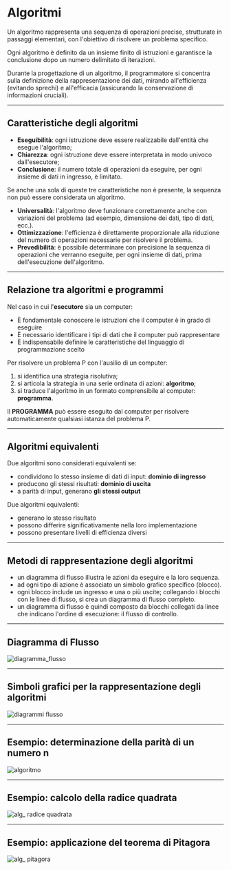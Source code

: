 # Algoritmi

Un algoritmo rappresenta una sequenza di operazioni precise, strutturate in passaggi elementari, con l'obiettivo di risolvere un problema specifico.

Ogni algoritmo è definito da un insieme finito di istruzioni e garantisce la conclusione dopo un numero delimitato di iterazioni.

Durante la progettazione di un algoritmo, il programmatore si concentra sulla definizione della rappresentazione dei dati, mirando all'efficienza (evitando sprechi) e all'efficacia (assicurando la conservazione di informazioni cruciali).

---

## Caratteristiche degli algoritmi

* **Eseguibilità**: ogni istruzione deve essere realizzabile dall'entità che esegue l'algoritmo;
* **Chiarezza**: ogni istruzione deve essere interpretata in modo univoco dall'esecutore;
* **Conclusione**: il numero totale di operazioni da eseguire, per ogni insieme di dati in ingresso, è limitato.

Se anche una sola di queste tre caratteristiche non è presente, la sequenza non può essere considerata un algoritmo.

* **Universalità**: l'algoritmo deve funzionare correttamente anche con variazioni del problema (ad esempio, dimensione dei dati, tipo di dati, ecc.).
* **Ottimizzazione**: l'efficienza è direttamente proporzionale alla riduzione del numero di operazioni necessarie per risolvere il problema.
* **Prevedibilità**: è possibile determinare con precisione la sequenza di operazioni che verranno eseguite, per ogni insieme di dati, prima dell'esecuzione dell'algoritmo.

---

## Relazione tra algoritmi e programmi

Nel caso in cui l'**esecutore** sia un computer:

* È fondamentale conoscere le istruzioni che il computer è in grado di eseguire
* È necessario identificare i tipi di dati che il computer può rappresentare
* È indispensabile definire le caratteristiche del linguaggio di programmazione scelto

Per risolvere un problema P con l'ausilio di un computer:

1.  si identifica una strategia risolutiva;
2.  si articola la strategia in una serie ordinata di azioni: **algoritmo**;
3.  si traduce l'algoritmo in un formato comprensibile al computer: **programma**.

Il **PROGRAMMA** può essere eseguito dal computer per risolvere automaticamente qualsiasi istanza del problema P.

---

## Algoritmi equivalenti

Due algoritmi sono considerati equivalenti se:

* condividono lo stesso insieme di dati di input: **dominio di ingresso**
* producono gli stessi risultati: **dominio di uscita**
* a parità di input, generano **gli stessi output**

Due algoritmi equivalenti:

* generano lo stesso risultato
* possono differire significativamente nella loro implementazione
* possono presentare livelli di efficienza diversi

---

## Metodi di rappresentazione degli algoritmi

* un diagramma di flusso illustra le azioni da eseguire e la loro sequenza.
* ad ogni tipo di azione è associato un simbolo grafico specifico (blocco).
* ogni blocco include un ingresso e una o più uscite; collegando i blocchi con le linee di flusso, si crea un diagramma di flusso completo.
* un diagramma di flusso è quindi composto da blocchi collegati da linee che indicano l'ordine di esecuzione: il flusso di controllo.

---

## Diagramma di Flusso
![diagramma_flusso](https://github.com/DarioIEL/Elementi_Programmazione_FONDAMENTI/blob/main/img/diagramma_flusso.png?raw=true)

---

## Simboli grafici per la rappresentazione degli algoritmi

![diagrammi flusso](https://github.com/DarioIEL/Elementi_Programmazione_FONDAMENTI/blob/main/img/diagrammi_flusso1.jpg?raw=true)

---

## Esempio: determinazione della parità di un numero n

![algoritmo](https://github.com/DarioIEL/Elementi_Programmazione_FONDAMENTI/blob/main/img/algoritmo.png?raw=true)

---

## Esempio: calcolo della radice quadrata

![alg_ radice quadrata](https://github.com/DarioIEL/Elementi_Programmazione_FONDAMENTI/blob/main/img/Algoritmo_calcola_radice_quadrata.png?raw=true)

---

## Esempio: applicazione del teorema di Pitagora

![alg_ pitagora](https://github.com/DarioIEL/Elementi_Programmazione_FONDAMENTI/blob/main/img/algoritmi_teorema_di_pitagora.png?raw=true)
